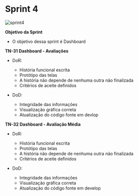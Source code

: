 # Sprint 4

![sprint4](https://user-images.githubusercontent.com/111552950/200011769-81f9addc-f8bd-4ae9-ae2f-4617dd0a5fcf.png)


**Objetivo da Sprint**
- O objetivo dessa sprint é Dashboard

 **TN-31 Dashboard - Avaliações**
- DoR:
  - História funcional escrita
  - Protótipo das telas
  - A história não depende de nenhuma outra não finalizada
  - Critérios de aceite definidos

- DoD:
  - Integridade das informações
  - Visualização gráfica correta
  - Atualização do código fonte em devlop

**TN-32 Dashboard - Avaliação Média**
- DoR:
  - História funcional escrita
  - Protótipo das telas
  - A história não depende de nenhuma outra não finalizada
  - Critérios de aceite definidos

- DoD:
  - Integridade das informações
  - Visualização gráfica correta
  - Atualização do código fonte em develop
